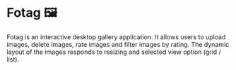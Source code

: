 # Fotag 🖼
Fotag is an interactive desktop gallery application. 
It allows users to upload images, delete images, rate images and filter images by rating. The dynamic layout of the images responds to resizing and selected view option (grid / list). 
